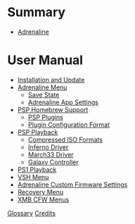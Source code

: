# Summary

- [Adrenaline](./01-Intro.md)

# User Manual

- [Installation and Update](./02-Install.md)
- [Adrenaline Menu](./03-AdrenalineMenu.md)
	- [Save State](./03-AdrenalineMenu/01-SaveState.md)
	- [Adrenaline App Settings](./03-AdrenalineMenu/02-AdrenalineSettings.md)
- [PSP Homebrew Support](./04-HomebrewSupport.md)
	- [PSP Plugins](./04-HomebrewSupport/01-Plugin.md)
	- [Plugin Configuration Format](./04-HomebrewSupport/02-PluginConfigFormat.md)
- [PSP Playback](./05-PSPPlayback.md)
	- [Compressed ISO Formats](./05-PSPPlayback/01-CompressedIsoFormats.md)
	- [Inferno Driver](./05-PSPPlayback/02-Inferno.md)
	- [March33 Driver](./05-PSPPlayback/03-March33.md)
	- [Galaxy Controller](./05-PSPPlayback/04-Galaxy.md)
- [PS1 Playback](./06-PS1Playback.md)
- [VSH Menu](./07-VSHMenu.md)
- [Adrenaline Custom Firmware Settings](./08-CfwConfiguration.md)
- [Recovery Menu](./09-RecoveryMenu.md)
- [XMB CFW Menus](./10-XmbCfwMenus.md)

<!--
# Developer Manual
- [Development]
-->

[Glossary](./XX-Glossary.md)
[Credits](./XX-Credits.md)
